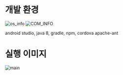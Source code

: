 # 개발 환경

  ![os_info](https://user-images.githubusercontent.com/52937468/228933375-cf6987c9-293a-4776-bb3a-565fc37cf429.PNG)
  ![COM_INFO](https://user-images.githubusercontent.com/52937468/228933443-e6b84470-8bb9-4ef9-8162-692b45557baa.PNG)

  android studio, java 8, gradle, npm, cordova apache-ant




# 실행 이미지
![main](https://user-images.githubusercontent.com/52937468/228934569-86a0a4c8-6ae0-4f83-9563-2b35bf19623b.PNG)
